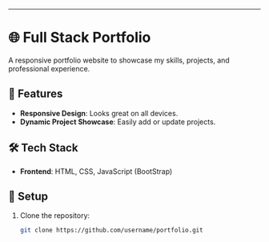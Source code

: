 ---
# 🌐 Full Stack Portfolio

A responsive portfolio website to showcase my skills, projects, and professional experience.

## 🚀 Features

- **Responsive Design**: Looks great on all devices.  
- **Dynamic Project Showcase**: Easily add or update projects.   

## 🛠️ Tech Stack

- **Frontend**: HTML, CSS, JavaScript (BootStrap)   

## 📂 Setup

1. Clone the repository:  
   ```bash
   git clone https://github.com/username/portfolio.git
   ```
